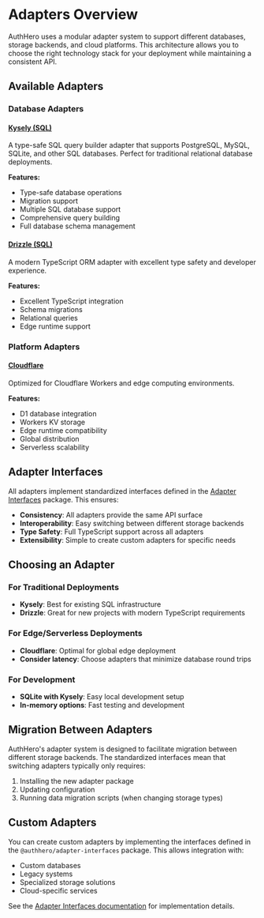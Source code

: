 # Adapters Overview

AuthHero uses a modular adapter system to support different databases, storage backends, and cloud platforms. This architecture allows you to choose the right technology stack for your deployment while maintaining a consistent API.

## Available Adapters

### Database Adapters

#### [Kysely (SQL)](/adapters/kysely/)
A type-safe SQL query builder adapter that supports PostgreSQL, MySQL, SQLite, and other SQL databases. Perfect for traditional relational database deployments.

**Features:**
- Type-safe database operations
- Migration support
- Multiple SQL database support
- Comprehensive query building
- Full database schema management

#### [Drizzle (SQL)](/adapters/drizzle/)
A modern TypeScript ORM adapter with excellent type safety and developer experience.

**Features:**
- Excellent TypeScript integration
- Schema migrations
- Relational queries
- Edge runtime support

### Platform Adapters

#### [Cloudflare](/adapters/cloudflare/)
Optimized for Cloudflare Workers and edge computing environments.

**Features:**
- D1 database integration
- Workers KV storage
- Edge runtime compatibility
- Global distribution
- Serverless scalability

## Adapter Interfaces

All adapters implement standardized interfaces defined in the [Adapter Interfaces](/adapters/interfaces/) package. This ensures:

- **Consistency**: All adapters provide the same API surface
- **Interoperability**: Easy switching between different storage backends
- **Type Safety**: Full TypeScript support across all adapters
- **Extensibility**: Simple to create custom adapters for specific needs

## Choosing an Adapter

### For Traditional Deployments
- **Kysely**: Best for existing SQL infrastructure
- **Drizzle**: Great for new projects with modern TypeScript requirements

### For Edge/Serverless Deployments
- **Cloudflare**: Optimal for global edge deployment
- **Consider latency**: Choose adapters that minimize database round trips

### For Development
- **SQLite with Kysely**: Easy local development setup
- **In-memory options**: Fast testing and development

## Migration Between Adapters

AuthHero's adapter system is designed to facilitate migration between different storage backends. The standardized interfaces mean that switching adapters typically only requires:

1. Installing the new adapter package
2. Updating configuration
3. Running data migration scripts (when changing storage types)

## Custom Adapters

You can create custom adapters by implementing the interfaces defined in the `@authhero/adapter-interfaces` package. This allows integration with:

- Custom databases
- Legacy systems
- Specialized storage solutions
- Cloud-specific services

See the [Adapter Interfaces documentation](/adapters/interfaces/) for implementation details.
